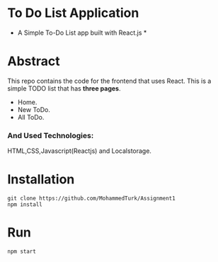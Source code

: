 # To Do List Application
* A Simple To-Do List app built with React.js *

# Abstract
This repo contains the code for  the frontend that uses React. This is a simple TODO list that has **three pages**.
* Home.
* New ToDo.
* All ToDo.
### And Used Technologies: 
HTML,CSS,Javascript(Reactjs) and Localstorage.
# Installation
    git clone https://github.com/MohammedTurk/Assignment1
    npm install
# Run
    npm start


